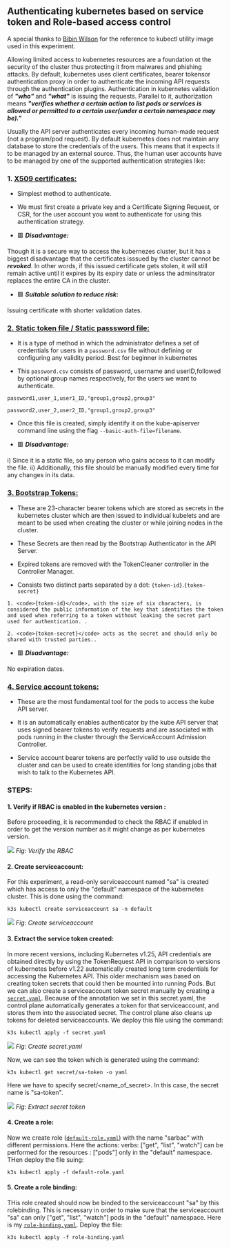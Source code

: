 ## Authenticating kubernetes based on service token and Role-based access control

A special thanks to <a href="https://hub.docker.com/r/bibinwilson/docker-kubectl">Bibin Wilson</a> for the reference to kubectl utility image used in this experiment.

Allowing limited access to kubernetes resources are a foundation ot the security of the cluster thus protecting it from malwares and phishing attacks. By default, kubernetes uses client certificates, bearer tokensor authentication proxy in order to authenticate the incoming API requests through the authentication plugins. Authentication in kubernetes validation of ***"who"*** and ***"what"*** is issuing the requests. Parallel to it, authorization means ***"verifies whether a certain action to list pods or services is allowed or permitted to a certain user(under a certain namespace may be)."***

Usually the API server authenticates every incoming human-made request (not a program/pod request). By default kubernetes does not maintain any database to store the credentials of the users. This means that it expects it to be managed by an external source. Thus, the human user accounts have to be managed by one of the supported authentication strategies like:


### 1.  <ins>X509 certificates:</ins>

* Simplest method to authenticate.

* We must first create a private key and a Certificate Signing Request, or CSR, for the user account you want to authenticate for using this authentication strategy.

* 🟥 ***Disadvantage:***
 
Though it is a secure way to access the kubernezes cluster, but it has a biggest disadvantage that the certificates isssued by the cluster cannot be ***revoked***. In other words, if this issued certificate gets stolen, it will still remain active until it expires by its expiry date or unless the adminsitrator replaces the entire CA in the cluster.

* 🟩 ***Suitable solution to reduce risk:***

Issuing certificate with shorter validation dates.



### <ins>2. Static token file / Static passsword file:</ins>

* It is a type of method in which the administrator defines a set of credentials for users in a <code>password.csv</code> file without defining or configuring any validity period. Best for beginner in kubernetes

* This <code>password.csv</code> consists of password, username and userID,followed by optional group names respectively, for the users we want to authenticate.

```
password1,user_1,user1_ID,"group1,group2,group3"

password2,user_2,user2_ID,"group1,group2,group3"
```

* Once this file is created, simply identify it on the kube-apiserver command line using the flag <code>--basic-auth-file=filename</code>.

* 🟥 ***Disadvantage:***

i) Since it is a static file, so any person who gains access to it can modify the file.
ii) Additionally, this file should be manually modified every time for any changes in its data.



### <ins>3. Bootstrap Tokens:</ins>

* These are 23-character bearer tokens which are stored as secrets in the kubernetes cluster which are then issued to individual kubelets and are meant to be used when creating the cluster or while joining nodes in the cluster.

* These Secrets are then read by the Bootstrap Authenticator in the API Server. 

* Expired tokens are removed with the TokenCleaner controller in the Controller Manager. 

* Consists two distinct parts separated by a dot: <code>{token-id}</code>.<code>{token-secret}</code>


```
1. <code>{token-id}</code>, with the size of six characters, is considered the public information of the key that identifies the token and used when referring to a token without leaking the secret part used for authentication. . 

2. <code>{token-secret}</code> acts as the secret and should only be shared with trusted parties..
```

* 🟥 ***Disadvantage:***

No expiration dates.


### <ins>4. Service account tokens:</ins>

* These are the most fundamental tool for the pods to access the kube API server.

* It is an automatically enables authenticator by the kube API server  that uses signed bearer tokens to verify requests and are associated with pods running in the cluster through the ServiceAccount Admission Controller.

* Service account bearer tokens are perfectly valid to use outside the cluster and can be used to create identities for long standing jobs that wish to talk to the Kubernetes API.


### STEPS:

#### 1. Verify if RBAC is enabled in the kubernetes version :

Before proceeding, it is recommended to check the RBAC if enabled in order to get the version number as it might change as per kubernetes version.

<img src="https://github.com/dikshita-git/Research-Project/blob/main/Demo/authentication-authorization/svcacc-rbac/images/check_rbac_enabled_new.png">
<i>Fig: Verify the RBAC </i>


#### 2. Create serviceaccount:

For this experiment, a read-only serviceaccount named "sa" is created which has access to only the "default" namespace of the kubernetes cluster. This is done using the command:

```
k3s kubectl create serviceaccount sa -n default
```

<img src="https://github.com/dikshita-git/Research-Project/blob/main/Demo/authentication-authorization/svcacc-rbac/images/2.png">
<i>Fig: Create serviceaccount</i>


#### 3. Extract the service token created:

In more recent versions, including Kubernetes v1.25, API credentials are obtained directly by using the TokenRequest API in comparison to versions of kubernetes before v1.22 automatically created long term credentials for accessing the Kubernetes API. This older mechanism was based on creating token secrets that could then be mounted into running Pods. But we can also create a serviceaccount token secret manually by creating a <code><a href="https://github.com/dikshita-git/Research-Project/blob/main/Demo/authentication-authorization/svcacc-rbac/secret.yaml">secret.yaml</a></code>.
Because of the annotation we set in this secret.yaml, the control plane automatically generates a token for that serviceaccount, and stores them into the associated secret. The control plane also cleans up tokens for deleted serviceaccounts.
We deploy this file using the command:

```
k3s kubectl apply -f secret.yaml
```

<img src="https://github.com/dikshita-git/Research-Project/blob/main/Demo/authentication-authorization/svcacc-rbac/images/3.png">
<i>Fig: Create secret.yaml</i>


Now, we can see the token which is generated using the command:

```
k3s kubectl get secret/sa-token -o yaml
```

Here we have to specify secret/<name_of_secret>. In this case, the secret name is "sa-token".

<img src="https://github.com/dikshita-git/Research-Project/blob/main/Demo/authentication-authorization/svcacc-rbac/images/4_secret-token.png">
<i>Fig: Extract secret token</i>


#### 4. Create a role:

Now we create role (<code><a href="https://github.com/dikshita-git/Research-Project/blob/main/Demo/authentication-authorization/svcacc-rbac/default-role.yaml">default-role.yaml</a></code>) with the name "sarbac" with different permissions. Here the actions: verbs: ["get", "list", "watch"] can be performed for the resources : ["pods"] only in the "default" namespace. THen deploy the file suing:

```
k3s kubectl apply -f default-role.yaml
```

#### 5. Create a role binding:

THis role created should now be binded to the serviceaccount "sa" by this rolebinding. This is necessary in order to make sure that the serviceaccount "sa" can only ["get", "list", "watch"]  pods in the "default" namespace. Here is my <code><a href="https://github.com/dikshita-git/Research-Project/blob/main/Demo/authentication-authorization/svcacc-rbac/role-binding.yaml">role-binding.yaml</a></code>. Deploy the file:

```
k3s kubectl apply -f role-binding.yaml
```
